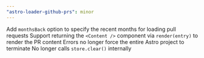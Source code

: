 ```yaml
---
"astro-loader-github-prs": minor
---
```


Add `monthsBack` option to specify the recent months for loading pull requests
Support returning the `<Content />` component via `render(entry)` to render the PR content
Errors no longer force the entire Astro project to terminate
No longer calls `store.clear()` internally
